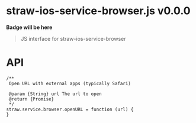 # straw-ios-service-browser.js v0.0.0

**Badge will be here**

> JS interface for straw-ios-service-browser

# API

```
/**
 Open URL with external apps (typically Safari)

 @param {String} url The url to open
 @return {Promise}
 */
straw.service.browser.openURL = function (url) {
}
```
